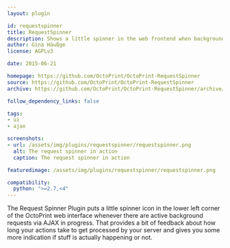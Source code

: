 ```yaml
---
layout: plugin

id: requestspinner
title: RequestSpinner
description: Shows a little spinner in the web frontend when background requests are active
author: Gina Häußge
license: AGPLv3

date: 2015-06-21

homepage: https://github.com/OctoPrint/OctoPrint-RequestSpinner
source: https://github.com/OctoPrint/OctoPrint-RequestSpinner
archive: https://github.com/OctoPrint/OctoPrint-RequestSpinner/archive/master.zip

follow_dependency_links: false

tags:
- ui
- ajax

screenshots:
- url: /assets/img/plugins/requestspinner/requestspinner.png
  alt: The request spinner in action
  caption: The request spinner in action

featuredimage: /assets/img/plugins/requestspinner/requestspinner.png

compatibility:
  python: ">=2.7,<4"
---
```


The Request Spinner Plugin puts a little spinner icon in the lower left corner of the OctoPrint web interface whenever
there are active background requests via AJAX in progress. That provides a bit of feedback about how long your actions
take to get processed by your server and gives you some more indication if stuff is actually happening or not.
